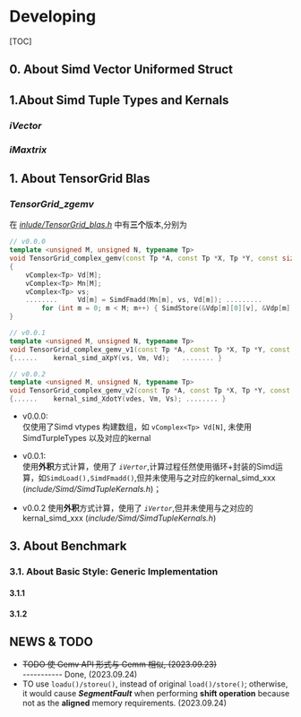 
# Developing

[TOC]

## 0. About Simd Vector Uniformed Struct

## 1.About Simd Tuple Types and Kernals
###  *iVector*
###  *iMaxtrix*



## 1. About TensorGrid Blas

### *TensorGrid_zgemv*
在 *<u>inlude/TensorGrid_blas.h</u>* 中有**三个**版本,分别为

```c++
// v0.0.0
template <unsigned M, unsigned N, typename Tp>
void TensorGrid_complex_gemv(const Tp *A, const Tp *X, Tp *Y, const size_t gridSize);
{
    vComplex<Tp> Vd[M];
    vComplex<Tp> Mn[M];
    vComplex<Tp> vs; 
    ........     Vd[m] = SimdFmadd(Mn[m], vs, Vd[m]); .........
        for (int m = 0; m < M; m++) { SimdStore(&Vdp[m][0][v], &Vdp[m][1][v], Vd[m]); }
}

// v0.0.1
template <unsigned M, unsigned N, typename Tp>
void TensorGrid_complex_gemv_v1(const Tp *A, const Tp *X, Tp *Y, const size_t gridSize)
{......    kernal_simd_aXpY(vs, Vm, Vd);   ........ }

// v0.0.2
template <unsigned M, unsigned N, typename Tp>
void TensorGrid_complex_gemv_v2(const Tp *A, const Tp *X, Tp *Y, const size_t gridSize)
{......    kernal_simd_XdotY(vdes, Vm, Vs); ........ }

```

- v0.0.0:   
  仅使用了Simd vtypes 构建数组，如 `vComplex<Tp> Vd[N]`, 未使用SimdTurpleTypes 以及对应的kernal  

- v0.0.1:  
  使用**外积**方式计算，使用了 *`iVertor`*,计算过程任然使用循环+封装的Simd运算，如`SimdLoad(),SimdFmadd()`,但并未使用与之对应的kernal_simd_xxx (*include/Simd/SimdTupleKernals.h*)；  
  

- v0.0.2
  使用**外积**方式计算，使用了 *`iVertor`*,但并未使用与之对应的kernal_simd_xxx (*include/Simd/SimdTupleKernals.h*)


## 3. About Benchmark

### 3.1. About Basic Style: Generic Implementation  
#### 3.1.1 

#### 3.1.2 


## NEWS & TODO
- ~~TODO 使 Gemv API 形式与 Gemm 相似, (2023.09.23)~~  
  ----------- Done, (2023.09.24)
- TO use `loadu()/storeu()`, instead of original ``load()/store()``; otherwise, it would cause ***SegmentFault***  when performing **shift operation** because not as the **aligned** memory requirements. (2023.09.24)  
